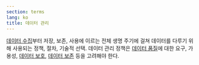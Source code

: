 ```yaml
---
section: terms
lang: ko
title: 데이터 관리
---
```


[데이터 수집](../data-collection/)부터 저장, 보존, 사용에 이르는 전체 생명 주기에 걸쳐 데이터를 다루기 위해 사용되는 정책, 절차, 기술적 선택. 데이터 관리 정책은 [데이터 품질](../data-quality/)에 대한 요구, 가용성, [데이터 보호](../data-protection-legislation/), [데이터 보존](../data-preservation/) 등을 고려해야 한다.

